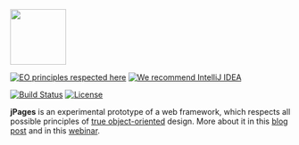 <img src="http://cf.jare.io/?u=http%3A%2F%2Fwww.yegor256.com%2Fimages%2Fbooks%2Felegant-objects%2Fcactus.svg" height="100px" />

[![EO principles respected here](http://www.elegantobjects.org/badge.svg)](http://www.elegantobjects.org)
[![We recommend IntelliJ IDEA](http://www.elegantobjects.org/intellij-idea.svg)](https://www.jetbrains.com/idea/)

[![Build Status](https://travis-ci.org/yegor256/jpages.svg)](https://travis-ci.org/yegor256/jpages)
[![License](https://img.shields.io/badge/license-MIT-green.svg)](https://github.com/yegor256/jpages/blob/master/LICENSE.txt)

**jPages** is an experimental prototype of a web framework,
which respects all possible principles of
[true object-oriented](http://www.yegor256.com/2014/11/20/seven-virtues-of-good-object.html)
design. More about it in this
[blog post](https://www.yegor256.com/2019/03/26/jpages.html)
and in this [webinar](https://www.youtube.com/watch?v=bVzEPOZ_mDU).
